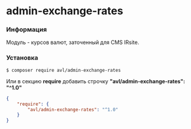 # admin-exchange-rates

### Информация

Модуль - курсов валют, заточенный для CMS IRsite.

### Установка

```
$ composer require avl/admin-exchange-rates
```
Или в секцию **require** добавить строчку **"avl/admin-exchange-rates": "^1.0"**

```json
{
    "require": {
        "avl/admin-exchange-rates": "^1.0"
    }
}
```
